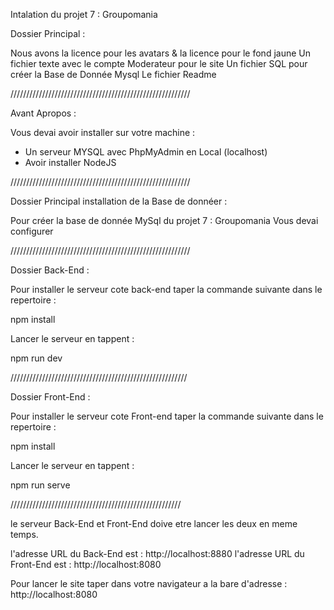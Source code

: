 Intalation du projet 7 : Groupomania

Dossier Principal :

Nous avons la licence pour les avatars & la licence pour le fond jaune
Un fichier texte avec le compte Moderateur pour le site
Un fichier SQL pour créer la Base de Donnée Mysql
Le fichier Readme

/////////////////////////////////////////////////////////

Avant Apropos :

Vous devai avoir installer sur votre machine :

- Un serveur MYSQL avec PhpMyAdmin en Local (localhost)
- Avoir installer NodeJS

/////////////////////////////////////////////////////////

Dossier Principal installation de la Base de donnéer :

Pour créer la base de donnée MySql du projet 7 : Groupomania
Vous devai configurer


/////////////////////////////////////////////////////////

Dossier Back-End :

Pour installer le serveur cote back-end taper la commande suivante dans le repertoire :

npm install

Lancer le serveur en tappent :

npm run dev

////////////////////////////////////////////////////////

Dossier Front-End :

Pour installer le serveur cote Front-end taper la commande suivante dans le repertoire :

npm install

Lancer le serveur en tappent :

npm run serve

//////////////////////////////////////////////////////

le serveur Back-End et Front-End doive etre lancer les deux en meme temps.

l'adresse URL du Back-End est : http://localhost:8880
l'adresse URL du Front-End est : http://localhost:8080

Pour lancer le site taper dans votre navigateur a la bare d'adresse : http://localhost:8080






